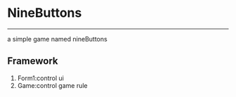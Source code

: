 NineButtons
=====
---
a simple game named nineButtons

Framework
---
1. Form1:control ui
2. Game:control game rule